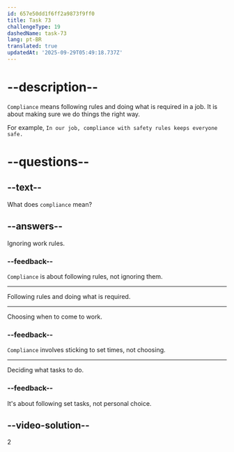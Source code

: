 ```yaml
---
id: 657e50dd1f6ff2a9873f9ff0
title: Task 73
challengeType: 19
dashedName: task-73
lang: pt-BR
translated: true
updatedAt: '2025-09-29T05:49:18.737Z'
---
```


# --description--

`Compliance` means following rules and doing what is required in a job. It is about making sure we do things the right way. 

For example, `In our job, compliance with safety rules keeps everyone safe.`


# --questions--

## --text--

What does `compliance` mean?

## --answers--

Ignoring work rules.

### --feedback--

`Compliance` is about following rules, not ignoring them.

---

Following rules and doing what is required.

---

Choosing when to come to work.

### --feedback--

`Compliance` involves sticking to set times, not choosing.

---

Deciding what tasks to do.

### --feedback--

It's about following set tasks, not personal choice.

## --video-solution--

2

